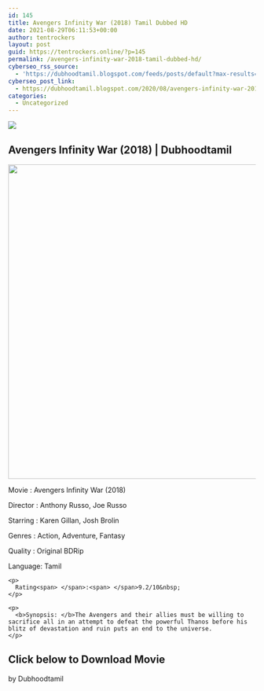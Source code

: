 ```yaml
---
id: 145
title: Avengers Infinity War (2018) Tamil Dubbed HD
date: 2021-08-29T06:11:53+00:00
author: tentrockers
layout: post
guid: https://tentrockers.online/?p=145
permalink: /avengers-infinity-war-2018-tamil-dubbed-hd/
cyberseo_rss_source:
  - 'https://dubhoodtamil.blogspot.com/feeds/posts/default?max-results=150&start-index=151'
cyberseo_post_link:
  - https://dubhoodtamil.blogspot.com/2020/08/avengers-infinity-war-2018-tamil-dubbed.html
categories:
  - Uncategorized
---
```

<div class="media_block">
  <img src="https://1.bp.blogspot.com/-4VfvYNdKj_g/XyovrFgkvZI/AAAAAAAAA-I/-uMGiT6fQccYXrBYhI2UL3zqcxrLesINQCLcBGAsYHQ/s72-c/images%2B%252812%2529.jpeg" class="media_thumbnail" />
</div>

## <span>Avengers Infinity War (2018) | Dubhoodtamil</span>

<div class="separator">
  <a href="https://1.bp.blogspot.com/-4VfvYNdKj_g/XyovrFgkvZI/AAAAAAAAA-I/-uMGiT6fQccYXrBYhI2UL3zqcxrLesINQCLcBGAsYHQ/s674/images%2B%252812%2529.jpeg"><img border="0" data-original-height="674" data-original-width="455" height="640" src="https://1.bp.blogspot.com/-4VfvYNdKj_g/XyovrFgkvZI/AAAAAAAAA-I/-uMGiT6fQccYXrBYhI2UL3zqcxrLesINQCLcBGAsYHQ/s640/images%2B%252812%2529.jpeg" /></a>
</div>

Movie	<span></span>:	<span></span>Avengers Infinity War (2018)

Director	<span></span>:	<span></span>Anthony Russo, Joe Russo

Starring	<span></span>:	<span></span>Karen Gillan, Josh Brolin

Genres	<span></span>:	<span></span>Action, Adventure, Fantasy

<div readability="6.5">
  Quality<span> </span>:<span> </span>Original BDRip</p> 
  
  <div readability="8">
    Language:<span> </span>Tamil</p> 
    
    <p>
      Rating<span> </span>:<span> </span>9.2/10&nbsp;
    </p>
    
    <p>
      <b>Synopsis: </b>The Avengers and their allies must be willing to sacrifice all in an attempt to defeat the powerful Thanos before his blitz of devastation and ruin puts an end to the universe.
    </p>
  </div>
</div>

## 

## <span><b>Click below to Download Movie</b></span>

by Dubhoodtamil